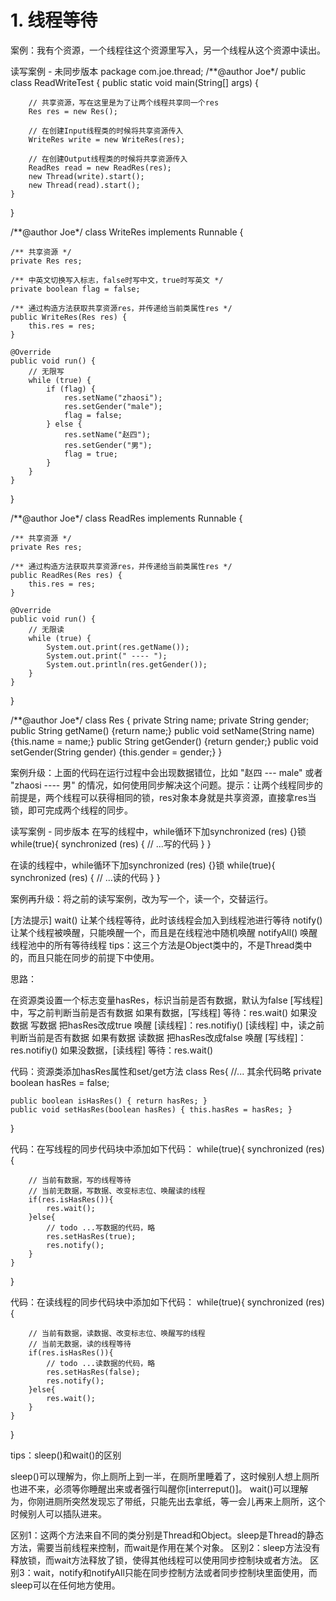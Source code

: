 # 1. 线程等待

案例：我有个资源，一个线程往这个资源里写入，另一个线程从这个资源中读出。

读写案例 - 未同步版本
package com.joe.thread;
/**@author Joe*/
public class ReadWriteTest {
	public static void main(String[] args) {

        // 共享资源，写在这里是为了让两个线程共享同一个res
		Res res = new Res();
        
        // 在创建Input线程类的时候将共享资源传入
		WriteRes write = new WriteRes(res);
  
        // 在创建Output线程类的时候将共享资源传入
		ReadRes read = new ReadRes(res);
		new Thread(write).start();
		new Thread(read).start();
	}
}

/**@author Joe*/
class WriteRes implements Runnable {
    
    /** 共享资源 */
	private Res res;
 
    /** 中英文切换写入标志，false时写中文，true时写英文 */
	private boolean flag = false;

    /** 通过构造方法获取共享资源res，并传递给当前类属性res */
	public WriteRes(Res res) {
		this.res = res;
	}

	@Override
	public void run() {
        // 无限写
		while (true) {
			if (flag) {
				res.setName("zhaosi");
				res.setGender("male");
				flag = false;
			} else {
				res.setName("赵四");
				res.setGender("男");
				flag = true;
			}
		}
	}
}

/**@author Joe*/
class ReadRes implements Runnable {
    
    /** 共享资源 */
	private Res res;

    /** 通过构造方法获取共享资源res，并传递给当前类属性res */
	public ReadRes(Res res) {
		this.res = res;
	}

	@Override
	public void run() {
        // 无限读
		while (true) {
			System.out.print(res.getName());
			System.out.print(" ---- ");
			System.out.println(res.getGender());
		}
	}
}

/**@author Joe*/
class Res {
	private String name;
	private String gender;
	public String getName() {return name;}
	public void setName(String name) {this.name = name;}
	public String getGender() {return gender;}
	public void setGender(String gender) {this.gender = gender;}
}


案例升级：上面的代码在运行过程中会出现数据错位，比如 "赵四 --- male" 或者 "zhaosi ---- 男" 的情况，如何使用同步解决这个问题。提示：让两个线程同步的前提是，两个线程可以获得相同的锁，res对象本身就是共享资源，直接拿res当锁，即可完成两个线程的同步。

读写案例 - 同步版本
在写的线程中，while循环下加synchronized (res) {}锁
while(true){
    synchronized (res) {
        // ...写的代码
    }
}


在读的线程中，while循环下加synchronized (res) {}锁
while(true){
    synchronized (res) {
        // ...读的代码
    }
}


案例再升级：将之前的读写案例，改为写一个，读一个，交替运行。

[方法提示]
wait() 让某个线程等待，此时该线程会加入到线程池进行等待
notify() 让某个线程被唤醒，只能唤醒一个，而且是在线程池中随机唤醒
notifyAll() 唤醒线程池中的所有等待线程
tips：这三个方法是Object类中的，不是Thread类中的，而且只能在同步的前提下中使用。

思路：

在资源类设置一个标志变量hasRes，标识当前是否有数据，默认为false
[写线程] 中，写之前判断当前是否有数据
如果有数据，[写线程] 等待：res.wait()
如果没数据
写数据
把hasRes改成true
唤醒 [读线程]：res.notifiy()
[读线程] 中，读之前判断当前是否有数据
如果有数据
读数据
把hasRes改成false
唤醒 [写线程]：res.notifiy()
如果没数据，[读线程] 等待：res.wait()

代码：资源类添加hasRes属性和set/get方法
class Res{
    //... 其余代码略
    private boolean hasRes = false;
    
    public boolean isHasRes() { return hasRes; }
    public void setHasRes(boolean hasRes) { this.hasRes = hasRes; }
}


代码：在写线程的同步代码块中添加如下代码：
while(true){
    synchronized (res) {
        
        // 当前有数据，写的线程等待
        // 当前无数据，写数据、改变标志位、唤醒读的线程
        if(res.isHasRes()){
            res.wait();
        }else{
            // todo ...写数据的代码，略
            res.setHasRes(true);
            res.notify();
        }
    }
}


代码：在读线程的同步代码块中添加如下代码：
while(true){
    synchronized (res) {
        
        // 当前有数据，读数据、改变标志位、唤醒写的线程
        // 当前无数据，读的线程等待
        if(res.isHasRes()){
            // todo ...读数据的代码，略
            res.setHasRes(false);
            res.notify();
        }else{
            res.wait();
        }
    }
}


tips：sleep()和wait()的区别

sleep()可以理解为，你上厕所上到一半，在厕所里睡着了，这时候别人想上厕所也进不来，必须等你睡醒出来或者强行叫醒你[interreput()]。
wait()可以理解为，你刚进厕所突然发现忘了带纸，只能先出去拿纸，等一会儿再来上厕所，这个时候别人可以插队进来。

区别1：这两个方法来自不同的类分别是Thread和Object。sleep是Thread的静态方法，需要当前线程来控制，而wait是作用在某个对象。
区别2：sleep方法没有释放锁，而wait方法释放了锁，使得其他线程可以使用同步控制块或者方法。
区别3：wait，notify和notifyAll只能在同步控制方法或者同步控制块里面使用，而sleep可以在任何地方使用。
